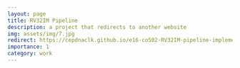 ```yaml
---
layout: page
title: RV32IM Pipeline
description: a project that redirects to another website
img: assets/img/7.jpg
redirect: https://cepdnaclk.github.io/e16-co502-RV32IM-pipeline-implementation-group1/
importance: 1
category: work
---
```

